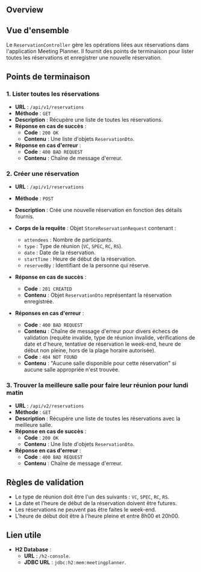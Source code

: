 
## Overview

## Vue d'ensemble

Le `ReservationController` gère les opérations liées aux réservations dans l'application Meeting Planner. Il fournit des points de terminaison pour lister toutes les réservations et enregistrer une nouvelle réservation.

## Points de terminaison

### 1. Lister toutes les réservations

- **URL** : `/api/v1/reservations`
- **Méthode** : `GET`
- **Description** : Récupère une liste de toutes les réservations.
- **Réponse en cas de succès** :
  - **Code** : `200 OK`
  - **Contenu** : Une liste d'objets `ReservationDto`.
- **Réponse en cas d'erreur** :
  - **Code** : `400 BAD REQUEST`
  - **Contenu** : Chaîne de message d'erreur.

### 2. Créer une réservation
- **URL** : `/api/v1/reservations`
- **Méthode** : `POST`
- **Description** : Crée une nouvelle réservation en fonction des détails fournis.
- **Corps de la requête** : Objet `StoreReservationRequest` contenant :
  - `attendees` : Nombre de participants.
  - `type` : Type de réunion (`VC`, `SPEC`, `RC`, `RS`).
  - `date` : Date de la réservation.
  - `startTime` : Heure de début de la réservation.
  - `reservedBy` : Identifiant de la personne qui réserve.

- **Réponse en cas de succès** :
  - **Code** : `201 CREATED`
  - **Contenu** : Objet `ReservationDto` représentant la réservation enregistrée.

- **Réponses en cas d'erreur** :
  - **Code** : `400 BAD REQUEST`
  - **Contenu** : Chaîne de message d'erreur pour divers échecs de validation (requête invalide, type de réunion invalide, vérifications de date et d'heure, tentative de réservation le week-end, heure de début non pleine, hors de la plage horaire autorisée).
  - **Code** : `404 NOT FOUND`
  - **Contenu** : "Aucune salle disponible pour cette réservation" si aucune salle appropriée n'est trouvée.

### 3. Trouver la meilleure salle pour faire leur réunion pour lundi matin

- **URL** : `/api/v2/reservations`
- **Méthode** : `GET`
- **Description** : Récupère une liste de toutes les réservations avec la meilleure salle.
- **Réponse en cas de succès** :
  - **Code** : `200 OK`
  - **Contenu** : Une liste d'objets `ReservationDto`.
- **Réponse en cas d'erreur** :
  - **Code** : `400 BAD REQUEST`
  - **Contenu** : Chaîne de message d'erreur.
  
## Règles de validation
- Le type de réunion doit être l'un des suivants : `VC`, `SPEC`, `RC`, `RS`.
- La date et l'heure de début de la réservation doivent être futures.
- Les réservations ne peuvent pas être faites le week-end.
- L'heure de début doit être à l'heure pleine et entre 8h00 et 20h00.

## Lien utile
- **H2 Database** :
  - **URL** : `/h2-console`.
  - **JDBC URL** : `jdbc:h2:mem:meetingplanner`.